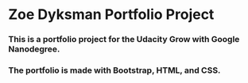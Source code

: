 # Zoe Dyksman Portfolio Project

### This is a portfolio project for the Udacity Grow with Google Nanodegree.

### The portfolio is made with Bootstrap, HTML, and CSS.
